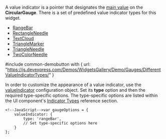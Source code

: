 A value indicator is a pointer that designates the [main value](/api-reference/20%20Data%20Visualization%20Widgets/BaseGauge/1%20Configuration/value.md '/Documentation/ApiReference/Data_Visualization_Widgets/dxCircularGauge/Configuration/#value') on the **CircularGauge**. There is a set of predefined value indicator types for this widget.

- [RangeBar](/api-reference/20%20Data%20Visualization%20Widgets/dxCircularGauge/5%20Indicator%20Types/RangeBar '/Documentation/ApiReference/Data_Visualization_Widgets/dxCircularGauge/Indicator_Types/RangeBar/')
- [RectangleNeedle](/api-reference/20%20Data%20Visualization%20Widgets/dxCircularGauge/5%20Indicator%20Types/RectangleNeedle '/Documentation/ApiReference/Data_Visualization_Widgets/dxCircularGauge/Indicator_Types/RectangleNeedle/')
- [TextCloud](/api-reference/20%20Data%20Visualization%20Widgets/dxCircularGauge/5%20Indicator%20Types/TextCloud '/Documentation/ApiReference/Data_Visualization_Widgets/dxCircularGauge/Indicator_Types/TextCloud/')
- [TriangleMarker](/api-reference/20%20Data%20Visualization%20Widgets/dxCircularGauge/5%20Indicator%20Types/TriangleMarker '/Documentation/ApiReference/Data_Visualization_Widgets/dxCircularGauge/Indicator_Types/TriangleMarker/')
- [TriangleNeedle](/api-reference/20%20Data%20Visualization%20Widgets/dxCircularGauge/5%20Indicator%20Types/TriangleNeedle '/Documentation/ApiReference/Data_Visualization_Widgets/dxCircularGauge/Indicator_Types/TriangleNeedle/')
- [TwoColorNeedle](/api-reference/20%20Data%20Visualization%20Widgets/dxCircularGauge/5%20Indicator%20Types/TwoColorNeedle '/Documentation/ApiReference/Data_Visualization_Widgets/dxCircularGauge/Indicator_Types/TwoColorNeedle/')

#include common-demobutton with {
    url: "https://js.devexpress.com/Demos/WidgetsGallery/Demo/Gauges/DifferentValueIndicatorTypes/"
}

In order to customize the appearance of a value indicator, use the [valueIndicator](/api-reference/20%20Data%20Visualization%20Widgets/dxCircularGauge/1%20Configuration/valueIndicator '/Documentation/ApiReference/Data_Visualization_Widgets/dxCircularGauge/Configuration/valueIndicator/') configuration object. Set its **type** option and then the required type-specific options. The type-specific options are listed within the UI component's [Indicator Types](/api-reference/20%20Data%20Visualization%20Widgets/dxCircularGauge/5%20Indicator%20Types '/Documentation/ApiReference/Data_Visualization_Widgets/dxCircularGauge/Indicator_Types/') reference section. 

	<!--JavaScript-->var gaugeOptions = {
        valueIndicator: {
            type: 'rangeBar',
			// Set type-specific options here
        }
    };


